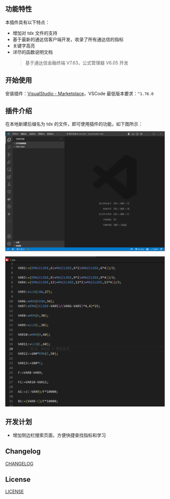 ## 功能特性

本插件具有以下特点：

- 增加对 tdx 文件的支持
- 基于最新的通达信客户端开发，收录了所有通达信的指标
- 关键字高亮
- 详尽的函数说明文档
  > 基于通达信金融终端 V7.63，公式管理器 V6.05 开发

## 开始使用

安装插件：[VisualStudio - Marketplace](https://marketplace.visualstudio.com/items?itemName=QuietlyChan.tdx-indicator-formula)，VSCode 最低版本要求：`^1.76.0`

## 插件介绍

在本地新建后缀名为 tdx 的文件，即可使用插件的功能，如下图所示：

![示例1](./screenshot/example.gif)

![示例2](./screenshot/1.png)

## 开发计划

- 增加侧边栏搜索页面，方便快捷查找指标和学习

## Changelog

[CHANGELOG](./CHANGELOG.md)

## License

[LICENSE](./LICENSE)
